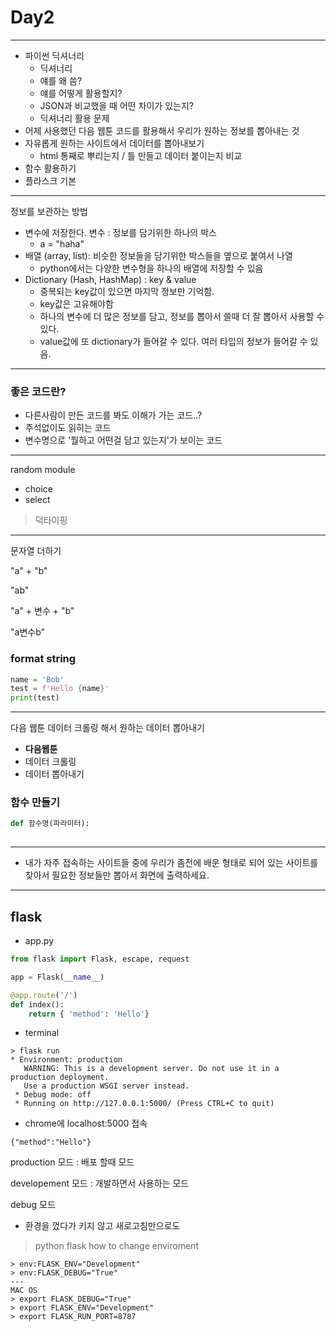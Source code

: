 # Day2

---

- 파이썬 딕셔너리
  - 딕셔너리
  - 얘를 왜 씀?
  - 얘를 어떻게 활용할지?
  - JSON과 비교했을 때 어떤 차이가 있는지?
  - 딕셔너리 활용 문제
- 어제 사용했던 다음 웹툰 코드를 활용해서 우리가 원하는 정보를 뽑아내는 것
- 자유롭게 원하는 사이트에서 데이터를 뽑아내보기
  - html 통째로 뿌리는지 / 틀 만들고 데이터 붙이는지 비교
- 함수 활용하기
- 플라스크 기본

---

정보를 보관하는 방법

- 변수에 저장한다. 변수 : 정보를 담기위한 하나의 박스
  - a = "haha"
- 배열 (array, list): 비슷한 정보들을 담기위한 박스들을 옆으로 붙여서 나열
  - python에서는 다양한 변수형을 하나의 배열에 저장할 수 있음
- Dictionary (Hash, HashMap) : key & value
  - 중복되는 key값이 있으면 마지막 정보만 기억함.
  - key값은 고유해야함
  - 하나의 변수에 더 많은 정보를 담고, 정보를 뽑아서 쓸때 더 잘 뽑아서 사용할 수 있다.
  - value값에 또 dictionary가 들어갈 수 있다. 여러 타입의 정보가 들어갈 수 있음.

---

### 좋은 코드란?

- 다른사람이 만든 코드를 봐도 이해가 가는 코드..?
- 주석없이도 읽히는 코드
- 변수명으로 '뭘하고 어떤걸 담고 있는지'가 보이는 코드

---

random module

- choice
- select

> 덕타이핑

---

문자열 더하기

"a" + "b"

"ab"

"a" + 변수 + "b"

"a변수b"

### format string

~~~python
name = 'Bob'
test = f'Hello {name}'
print(test)

~~~

---

다음 웹툰 데이터 크롤링 해서 원하는 데이터 뽑아내기

- **다음웹툰**
- 데이터 크롤링
- 데이터 뽑아내기

### 함수 만들기

~~~python
def 함수명(파라미터):
  
~~~

---

- 내가 자주 접속하는 사이트들 중에 우리가 좀전에 배운 형태로 되어 있는 사이트를 찾아서 필요한 정보들만 뽑아서 화면에 출력하세요.



---

## flask

- app.py

~~~python
from flask import Flask, escape, request

app = Flask(__name__)

@app.route('/')
def index():
    return { 'method': 'Hello'}
~~~

- terminal

```
> flask run
* Environment: production
   WARNING: This is a development server. Do not use it in a production deployment.
   Use a production WSGI server instead.
 * Debug mode: off
 * Running on http://127.0.0.1:5000/ (Press CTRL+C to quit)
```

- chrome에 localhost:5000 접속

~~~
{"method":"Hello"}
~~~





production 모드 : 배포 할때 모드

developement 모드 : 개발하면서 사용하는 모드

debug 모드 

- 환경을 껐다가 키지 않고 새로고침만으로도 

> python flask how to change enviroment

~~~command
> env:FLASK_ENV="Development"
> env:FLASK_DEBUG="True"
---
MAC OS
> export FLASK_DEBUG="True"
> export FLASK_ENV="Development"
> export FLASK_RUN_PORT=8787
~~~

